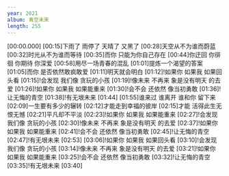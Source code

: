 ```yaml
---
year: 2021
album: 青空未来
length: 255
---
```

[00:00.000]
[00:15]下雨了 雨停了 天晴了 又黑了
[00:28]天空从不为谁而蔚蓝
[00:32]时光从不为谁而等待
[00:35]而你 只能为你自己存在
[00:44]你迂回 你徘徊 你期待 你深爱 
[00:58]用尽一场青春的混乱
[01:01]提炼一个渴望的答案
[01:05]而你 是否依然敢疯敢爱
[01:11]明天就会明白
[01:12]!如果你 如果我 如果回头看
[01:15]!会发现 我们像 贪玩的小孩
[01:19]!像未来 不再来 象是没有明天 的去爱
[01:26]!如果你 如果我 如果能重来
[01:30]!会不会 还依然 像当初勇敢 
[01:36]!让无悔的青空 
[01:38]!有无垠未来
[01:44]
[01:55]谁来过 谁离开 谁和你 留下来
[02:09]一生要有多少的辗转
[02:12]才能走到幸福的彼岸
[02:15]才能 活得此生无恨无憾
[02:21]平凡却不平淡
[02:23]!如果你 如果我 如果能重来
[02:27]!会发现 我们像 贪玩的小孩
[02:30]!像未来 不再来 象是没有明天 的去爱
[02:37]!如果你 如果我 如果能重来
[02:41]!会不会 还依然 像当初勇敢 
[02:45]!让无悔的青空 
[02:47]!有无垠未来
[02:53]
[03:06]!如果你 如果我 如果回头看
[03:10]!会发现 我们像 贪玩的小孩
[03:14]!像未来 不再来 象是没有明天 的去爱
[03:21]!如果你 如果我 如果能重来
[03:25]!会不会 还依然 像当初勇敢 
[03:32]!让无悔的青空 
[03:35]!有无垠未来
[03:40]
